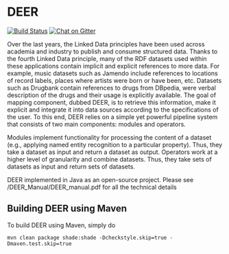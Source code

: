 DEER
=======

[![Build Status](https://travis-ci.org/dice-group/DEER.svg?branch=master)](https://travis-ci.org/dice-group/DEER) [![Chat on Gitter](https://badges.gitter.im/deer-rdf.png)](https://gitter.im/deer-rdf)

Over the last years, the Linked Data principles have been used across academia and industry to publish and consume structured data. Thanks to the fourth Linked Data principle, many of the RDF datasets used within these applications contain implicit and explicit references to more data. For example, music datasets such as Jamendo include references to locations of record labels, places where artists were born or have been, etc. Datasets such as Drugbank contain references to drugs from DBpedia, were verbal description of the drugs and their usage is explicitly available.
The goal of mapping component, dubbed DEER, is to retrieve this information, make it explicit and integrate it into data sources according to the specifications of the user. To this end, DEER relies on a simple yet powerful pipeline system that consists of two main components: modules and operators.

Modules implement functionality for processing the content of a dataset (e.g., applying named entity recognition to a
particular property). Thus, they take a dataset as input and return a dataset as output.
Operators work at a higher level of granularity and combine datasets. Thus, they take sets of datasets as input and return sets of datasets.

DEER implemented in Java as an open-source project. Please see /DEER_Manual/DEER_manual.pdf for all the technical details

## Building DEER using Maven

To build DEER using Maven, simply do
```
mvn clean package shade:shade -Dcheckstyle.skip=true -Dmaven.test.skip=true
```


